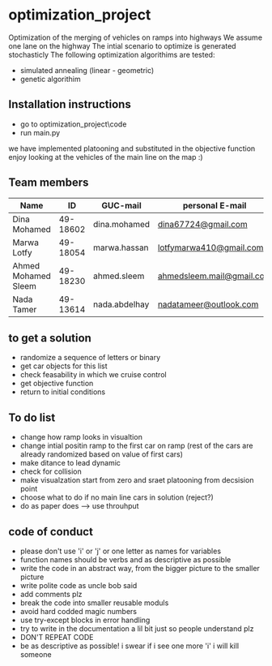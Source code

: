 # optimization_project
Optimization of the merging of vehicles on ramps into highways
We assume one lane on the highway
The intial scenario to optimize is generated stochasticly
The following optimization algorithims are tested:
- simulated annealing (linear - geometric)
- genetic algorithim 

## Installation instructions
- go to optimization_project\code
- run main.py

we have implemented platooning and substituted in the objective function
enjoy looking at the vehicles of the main line on the map :) 

## Team members
| Name              | ID       | GUC-mail               | personal E-mail        |
|-------------------|----------|------------------------|------------------------|
| Dina Mohamed      | 49-18602 | dina.mohamed           |dina67724@gmail.com     |
| Marwa Lotfy       | 49-18054 | marwa.hassan          |lotfymarwa410@gmail.com  |
| Ahmed Mohamed Sleem |49-18230| ahmed.sleem            |ahmedsleem.mail@gmail.com|
| Nada Tamer        | 49-13614 | nada.abdelhay         |nadatameer@outlook.com   |

## to get a solution
- randomize a sequence of letters or binary
- get car objects for this list
- check feasability in which we cruise control 
- get objective function
- return to initial conditions

## To do list
- change how ramp looks in visualtion
- change intial positin ramp to the first car on ramp (rest of the cars are already randomized based on value of first cars)
- make ditance to lead dynamic
- check for collision
- make visualzation start from zero and sraet platooning from decsision point 
- choose what to do if no main line cars in solution (reject?)
- do as paper does --> use throuhput


## code of conduct 
- please don't use 'i' or 'j' or one letter as names for variables
- function names should be verbs and as descriptive as possible
- write the code in an abstract way, from the bigger picture to the smaller picture
- write polite code as uncle bob said
- add comments plz
- break the code into smaller reusable moduls
- avoid hard codded magic numbers
- use try-except blocks in error handling
- try to write in the documentation a lil bit just so people understand plz
- DON'T REPEAT CODE
- be as descriptive as possible! i swear if i see one more 'i' i will kill someone


